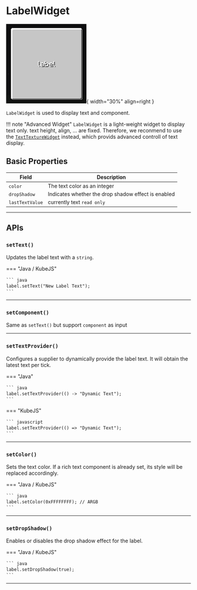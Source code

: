 # LabelWidget

![Image title](../assets/label.png){ width="30%" align=right }

`LabelWidget` is used to display text and component.

!!! note "Advanced Widget"
    `LabelWidget` is a light-weight widget to display text only. text height, align, ... are fixed.
    Therefore, we reconmend to use the [`TextTextureWidget`](TextTexture.md) instead, which provids advanced controll of text display.


## Basic Properties

| Field           | Description                                                                       |
|-----------------|-----------------------------------------------------------------------------------|
| `color`         | The text color as an integer                                                      |
| `dropShadow`    | Indicates whether the drop shadow effect is enabled                               |
| `lastTextValue` | currently text `read only` |

---

## APIs

### `setText()`

Updates the label text with a `string`.

=== "Java / KubeJS"

    ``` java
    label.setText("New Label Text");
    ```

---

### `setComponent()`

Same as `setText()` but support `component` as input

---

### `setTextProvider()`

Configures a supplier to dynamically provide the label text. It will obtain the latest text per tick.

=== "Java"

    ``` java
    label.setTextProvider(() -> "Dynamic Text");
    ```

=== "KubeJS"

    ``` javascript
    label.setTextProvider(() => "Dynamic Text");
    ```

---

### `setColor()`

Sets the text color. If a rich text component is already set, its style will be replaced accordingly.

=== "Java / KubeJS"

    ``` java
    label.setColor(0xFFFFFFFF); // ARGB
    ```

---

### `setDropShadow()`

Enables or disables the drop shadow effect for the label.

=== "Java / KubeJS"

    ``` java
    label.setDropShadow(true);
    ```

---